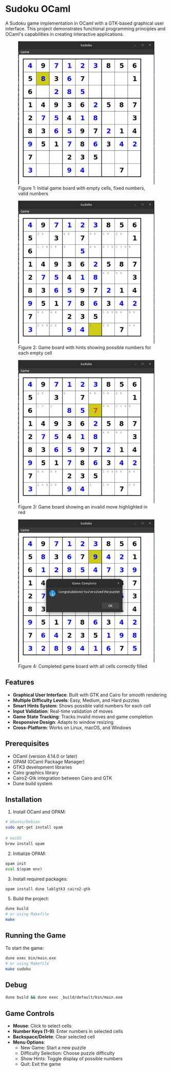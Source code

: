 # Sudoku OCaml

A Sudoku game implementation in OCaml with a GTK-based graphical user interface. This project demonstrates functional programming principles and OCaml's capabilities in creating interactive applications.

<figure>
  <img src="pics/no_hints.png" alt="Sudoku Game Board With No Hints">
  <figcaption>Figure 1: Initial game board with empty cells, fixed numbers, valid numbers</figcaption>
</figure>

<figure>
  <img src="pics/with_hints.png" alt="Sudoku Game Board With Hints">
  <figcaption>Figure 2: Game board with hints showing possible numbers for each empty cell</figcaption>
</figure>

<figure>
  <img src="pics/wrong.png" alt="Sudoku Game Board With Wrong Move">
  <figcaption>Figure 3: Game board showing an invalid move highlighted in red</figcaption>
</figure>

<figure>
  <img src="pics/finished.png" alt="Sudoku Game Board Finished">
  <figcaption>Figure 4: Completed game board with all cells correctly filled</figcaption>
</figure>

## Features

- **Graphical User Interface**: Built with GTK and Cairo for smooth rendering
- **Multiple Difficulty Levels**: Easy, Medium, and Hard puzzles
- **Smart Hints System**: Shows possible valid numbers for each cell
- **Input Validation**: Real-time validation of moves
- **Game State Tracking**: Tracks invalid moves and game completion
- **Responsive Design**: Adapts to window resizing
- **Cross-Platform**: Works on Linux, macOS, and Windows

## Prerequisites

- OCaml (version 4.14.0 or later)
- OPAM (OCaml Package Manager)
- GTK3 development libraries
- Cairo graphics library
- Cairo2-Gtk integration between Cairo and GTK
- Dune build system

## Installation

1. Install OCaml and OPAM:
```bash
# Ubuntu/Debian
sudo apt-get install opam

# macOS
brew install opam
```

2. Initialize OPAM:
```bash
opam init
eval $(opam env)
```

3. Install required packages:
```bash
opam install dune lablgtk3 cairo2-gtk
```

5. Build the project:
```bash
dune build
# or using Makefile
make
```

## Running the Game

To start the game:
```bash
dune exec bin/main.exe
# or using Makefile
make sudoku
```

## Debug
```bash
dune build && dune exec _build/default/bin/main.exe
```

## Game Controls

- **Mouse**: Click to select cells
- **Number Keys (1-9)**: Enter numbers in selected cells
- **Backspace/Delete**: Clear selected cell
- **Menu Options**:
  - New Game: Start a new puzzle
  - Difficulty Selection: Choose puzzle difficulty
  - Show Hints: Toggle display of possible numbers
  - Quit: Exit the game